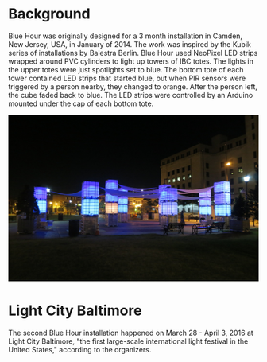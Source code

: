 # Background #

Blue Hour was originally designed for a 3 month installation in Camden, New Jersey, USA, in January of 2014. The work was inspired by the Kubik series of installations by Balestra Berlin. Blue Hour used NeoPixel LED strips wrapped around PVC cylinders to light up towers of IBC totes. The lights in the upper totes were just spotlights set to blue. The bottom tote of each tower contained LED strips that started blue, but when PIR sensors were triggered by a person nearby, they changed to orange. After the person left, the cube faded back to blue. The LED strips were controlled by an Arduino mounted under the cap of each bottom tote.

<img src="img/blue-hour-camden-2014.jpg" width="750">

# Light City Baltimore #

The second Blue Hour installation happened on March 28 - April 3, 2016 at Light City Baltimore, "the first large-scale international light festival in the United States," according to the organizers.